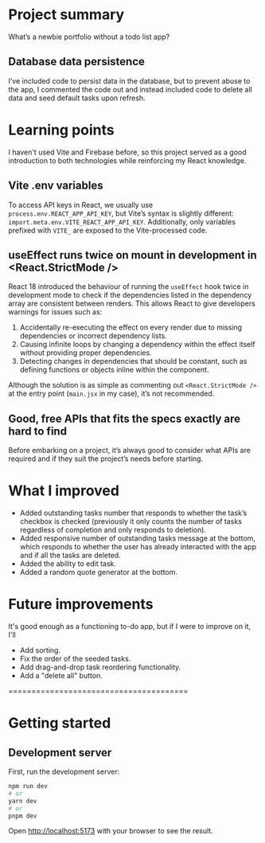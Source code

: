 # Project summary

What’s a newbie portfolio without a todo list app?

## Database data persistence

I’ve included code to persist data in the database, but to prevent abuse to the app, I commented the code out and instead included code to delete all data and seed default tasks upon refresh.

# Learning points

I haven't used Vite and Firebase before, so this project served as a good introduction to both technologies while reinforcing my React knowledge.

## Vite .env variables

To access API keys in React, we usually use `process.env.REACT_APP_API_KEY`, but Vite’s syntax is slightly different: `import.meta.env.VITE_REACT_APP_API_KEY`. Additionally, only variables prefixed with `VITE_` are exposed to the Vite-processed code.

## useEffect runs twice on mount in development in <React.StrictMode />

React 18 introduced the behaviour of running the `useEffect` hook twice in development mode to check if the dependencies listed in the dependency array are consistent between renders. This allows React to give developers warnings for issues such as:

1. Accidentally re-executing the effect on every render due to missing dependencies or incorrect dependency lists.
2. Causing infinite loops by changing a dependency within the effect itself without providing proper dependencies.
3. Detecting changes in dependencies that should be constant, such as defining functions or objects inline within the component.

Although the solution is as simple as commenting out `<React.StrictMode />` at the entry point (`main.jsx` in my case), it’s not recommended.

## Good, free APIs that fits the specs exactly are hard to find

Before embarking on a project, it’s always good to consider what APIs are required and if they suit the project’s needs before starting.

# What I improved

- Added outstanding tasks number that responds to whether the task’s checkbox is checked (previously it only counts the number of tasks regardless of completion and only responds to deletion).
- Added responsive number of outstanding tasks message at the bottom, which responds to whether the user has already interacted with the app and if all the tasks are deleted.
- Added the ability to edit task.
- Added a random quote generator at the bottom.

# Future improvements

It's good enough as a functioning to-do app, but if I were to improve on it, I'll

- Add sorting.
- Fix the order of the seeded tasks.
- Add drag-and-drop task reordering functionality.
- Add a "delete all" button.

=======================================

# Getting started

## Development server

First, run the development server:

```bash
npm run dev
# or
yarn dev
# or
pnpm dev
```

Open [http://localhost:5173](http://localhost:5173) with your browser to see the result.
